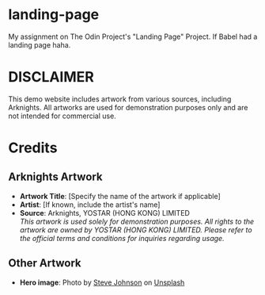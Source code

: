 # landing-page
My assignment on The Odin Project's "Landing Page" Project. If Babel had a landing page haha.

# DISCLAIMER
This demo website includes artwork from various sources, including Arknights. All artworks are used for demonstration purposes only and are not intended for commercial use.

# Credits

## Arknights Artwork
- **Artwork Title**: [Specify the name of the artwork if applicable]
- **Artist**: [If known, include the artist's name]
- **Source**: Arknights, YOSTAR (HONG KONG) LIMITED  
   *This artwork is used solely for demonstration purposes. All rights to the artwork are owned by YOSTAR (HONG KONG) LIMITED. Please refer to the official terms and conditions for inquiries regarding usage.*

## Other Artwork
- **Hero image**: Photo by <a href="https://unsplash.com/@steve_j?utm_content=creditCopyText&utm_medium=referral&utm_source=unsplash">Steve Johnson</a> on <a href="https://unsplash.com/photos/a-group-of-abstract-shapes-floating-in-the-air-KvW2dYlAkfM?utm_content=creditCopyText&utm_medium=referral&utm_source=unsplash">Unsplash</a>

